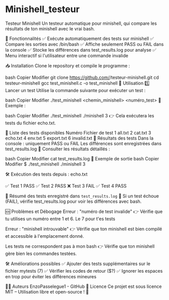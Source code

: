 # Minishell_testeur
Testeur Minishell
Un testeur automatique pour minishell, qui compare les résultats de ton minishell avec le vrai bash.

🚀 Fonctionnalités
✅ Exécute automatiquement des tests sur minishell
✅ Compare les sorties avec /bin/bash
✅ Affiche seulement PASS ou FAIL dans la console
✅ Stocke les différences dans test_results.log pour analyse
✅ Menu interactif si l'utilisateur entre une commande invalide

📥 Installation
Clone le repository et compile le programme :

bash
Copier
Modifier
git clone https://github.com/<ton-utilisateur>/testeur-minishell.git
cd testeur-minishell
gcc test_minishell.c -o test_minishell
🎯 Utilisation
1️⃣ Lancer un test
Utilise la commande suivante pour exécuter un test :

bash
Copier
Modifier
./test_minishell <chemin_minishell> <numéro_test>
📌 Exemple :

bash
Copier
Modifier
./test_minishell ./minishell 3
👉 Cela exécutera les tests du fichier echo.txt.

📜 Liste des tests disponibles
Numéro	Fichier de test
1	all.txt
2	cat.txt
3	echo.txt
4	env.txt
5	export.txt
6	invalid.txt
📄 Résultats des tests
Dans la console : uniquement PASS ou FAIL
Les différences sont enregistrées dans test_results.log
📌 Consulter les résultats détaillés :

bash
Copier
Modifier
cat test_results.log
🔧 Exemple de sortie
bash
Copier
Modifier
$ ./test_minishell ./minishell 3

🛠️ Exécution des tests depuis : echo.txt

✅ Test 1 PASS
✅ Test 2 PASS
❌ Test 3 FAIL
✅ Test 4 PASS

📄 Résumé des tests enregistré dans `test_results.log`
📌 Si un test échoue (FAIL), vérifie test_results.log pour voir les différences avec bash.

🆘 Problèmes et Débogage
Erreur : "numéro de test invalide"
👉 Vérifie que tu utilises un numéro entre 1 et 6. Le 7 pour t'es tests

Erreur : "minishell introuvable"
👉 Vérifie que ton minishell est bien compilé et accessible à l'emplacement donné.

Les tests ne correspondent pas à mon bash
👉 Vérifie que ton minishell gère bien les commandes testées.

🛠️ Améliorations possibles
✅ Ajouter des tests supplémentaires sur le fichier mytests (7)
✅ Vérifier les codes de retour ($?)
✅ Ignorer les espaces en trop pour éviter les différences mineures

👨‍💻 Auteurs
EnzoPasselegue1 - GitHub
📝 Licence
Ce projet est sous licence MIT – Utilisation libre et open-source ! 🚀
